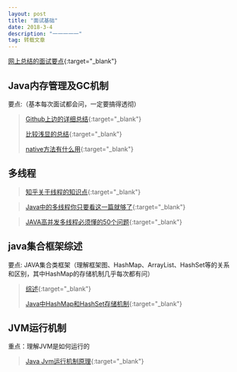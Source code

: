 ```yaml
---
layout: post
title: "面试基础"
date: 2018-3-4 
description: "一一一一一"
tag: 转载文章
---
```

[网上总结的面试要点](http://blog.csdn.net/li2327234939/article/details/72473264){:target="_blank"} 
## Java内存管理及GC机制
要点:（基本每次面试都会问，一定要搞得透彻）
> [Github上边的详细总结](https://github.com/CyC2018/Interview-Notebook/blob/master/notes/JVM.md#4-%E5%86%85%E5%AD%98%E5%88%86%E9%85%8D%E4%B8%8E%E5%9B%9E%E6%94%B6%E7%AD%96%E7%95%A5){:target="_blank"} 
> 
> [比较浅显的总结](http://blog.csdn.net/suifeng3051/article/details/48292193){:target="_blank"} 
> 
> [native方法有什么用](https://zhidao.baidu.com/question/540208665.html){:target="_blank"} 

## 多线程
>[知乎关于线程的知识点](https://zhuanlan.zhihu.com/p/34214118){:target="_blank"} 

>[Java中的多线程你只要看这一篇就够了](http://www.importnew.com/21089.html){:target="_blank"}

>[JAVA高并发多线程必须懂的50个问题](http://blog.csdn.net/u011163372/article/details/73995897){:target="_blank"}
 

## java集合框架综述
要点: JAVA集合类框架（理解框架图、HashMap、ArrayList、HashSet等的关系和区别，其中HashMap的存储机制几乎每次都有问）
> [综述](https://www.cnblogs.com/xiaoxi/p/6089984.html){:target="_blank"} 
> 
> [Java中HashMap和HashSet存储机制](http://blog.csdn.net/managermeng/article/details/41116847){:target="_blank"} 

## JVM运行机制
重点：理解JVM是如何运行的
>[Java Jvm运行机制原理](http://blog.csdn.net/u011546655/article/details/52175550){:target="_blank"} 

